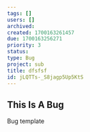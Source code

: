 ```yaml
---
tags: []
users: []
archived: 
created: 1700163261457
due: 1700163256271
priority: 3
status: 
type: Bug
project: sub
title: dfsfsf
id: jLQTTs-_S8jagp5Up5KtS
---
```

<!-- GENERATED WITH GITDOWN; DO NOT CHANGE -->

## This Is A Bug

Bug template
